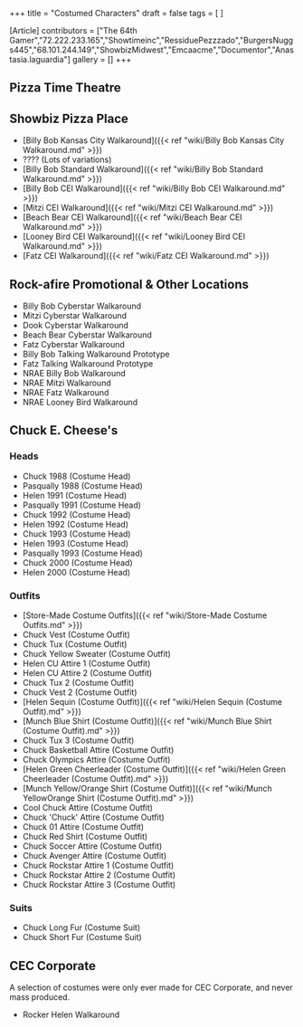 +++
title = "Costumed Characters"
draft = false
tags = [ ]

[Article]
contributors = ["The 64th Gamer","72.222.233.165","Showtimeinc","RessiduePezzzado","BurgersNuggs445","68.101.244.149","ShowbizMidwest","Emcaacme","Documentor","Anastasia.laguardia"]
gallery = []
+++
## Pizza Time Theatre ##

## Showbiz Pizza Place ##

* [Billy Bob Kansas City Walkaround]({{< ref "wiki/Billy Bob Kansas City Walkaround.md" >}})
* ???? (Lots of variations)
* [Billy Bob Standard Walkaround]({{< ref "wiki/Billy Bob Standard Walkaround.md" >}})
* [Billy Bob CEI Walkaround]({{< ref "wiki/Billy Bob CEI Walkaround.md" >}})
* [Mitzi CEI Walkaround]({{< ref "wiki/Mitzi CEI Walkaround.md" >}})
* [Beach Bear CEI Walkaround]({{< ref "wiki/Beach Bear CEI Walkaround.md" >}})
* [Looney Bird CEI Walkaround]({{< ref "wiki/Looney Bird CEI Walkaround.md" >}})
* [Fatz CEI Walkaround]({{< ref "wiki/Fatz CEI Walkaround.md" >}})

## Rock-afire Promotional & Other Locations ##

* Billy Bob Cyberstar Walkaround
* Mitzi Cyberstar Walkaround
* Dook Cyberstar Walkaround
* Beach Bear Cyberstar Walkaround
* Fatz Cyberstar Walkaround
* Billy Bob Talking Walkaround Prototype
* Fatz Talking Walkaround Prototype
* NRAE Billy Bob Walkaround
* NRAE Mitzi Walkaround
* NRAE Fatz Walkaround
* NRAE Looney Bird Walkaround

## Chuck E. Cheese's ##

### Heads ###

* Chuck 1988 (Costume Head)
* Pasqually 1988 (Costume Head)
* Helen 1991 (Costume Head)
* Pasqually 1991 (Costume Head)
* Chuck 1992 (Costume Head)
* Helen 1992 (Costume Head)
* Chuck 1993 (Costume Head)
* Helen 1993 (Costume Head)
* Pasqually 1993 (Costume Head)
* Chuck 2000 (Costume Head)
* Helen 2000 (Costume Head)

### Outfits ###

* [Store-Made Costume Outfits]({{< ref "wiki/Store-Made Costume Outfits.md" >}})
* Chuck Vest (Costume Outfit)
* Chuck Tux (Costume Outfit)
* Chuck Yellow Sweater (Costume Outfit)
* Helen CU Attire 1 (Costume Outfit)
* Helen CU Attire 2 (Costume Outfit)
* Chuck Tux 2 (Costume Outfit)
* Chuck Vest 2 (Costume Outfit)
* [Helen Sequin (Costume Outfit)]({{< ref "wiki/Helen Sequin (Costume Outfit).md" >}})
* [Munch Blue Shirt (Costume Outfit)]({{< ref "wiki/Munch Blue Shirt (Costume Outfit).md" >}})
* Chuck Tux 3 (Costume Outfit)
* Chuck Basketball Attire (Costume Outfit)
* Chuck Olympics Attire (Costume Outfit)
* [Helen Green Cheerleader (Costume Outfit)]({{< ref "wiki/Helen Green Cheerleader (Costume Outfit).md" >}})
* [Munch Yellow/Orange Shirt (Costume Outfit)]({{< ref "wiki/Munch YellowOrange Shirt (Costume Outfit).md" >}})
* Cool Chuck Attire (Costume Outfit)
* Chuck 'Chuck' Attire (Costume Outfit)
* Chuck 01 Attire (Costume Outfit)
* Chuck Red Shirt (Costume Outfit)
* Chuck Soccer Attire (Costume Outfit)
* Chuck Avenger Attire (Costume Outfit)
* Chuck Rockstar Attire 1 (Costume Outfit)
* Chuck Rockstar Attire 2 (Costume Outfit)
* Chuck Rockstar Attire 3 (Costume Outfit)

### Suits ###

* Chuck Long Fur (Costume Suit)
* Chuck Short Fur (Costume Suit)

## CEC Corporate ##
A selection of costumes were only ever made for CEC Corporate, and never mass produced.

* Rocker Helen Walkaround